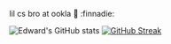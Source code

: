 lil cs bro at ookla :bear: :finnadie:

![Edward's GitHub stats](https://github-readme-stats.vercel.app/api?username=EdwardoSunny&show_icons=true&theme=swift)
[![GitHub Streak](https://streak-stats.demolab.com/?user=EdwardoSunny)](https://git.io/streak-stats)

